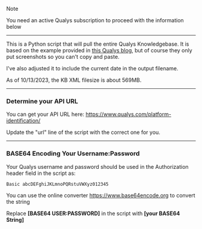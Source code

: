 >[!NOTE]
>You need an active Qualys subscription to proceed with the information below

------------------------------------------------

This is a Python script that will pull the entire Qualys Knowledgebase.  It is based on the example provided in [this Qualys blog](https://blog.qualys.com/product-tech/2021/03/02/qualys-api-best-practices-knowledgebase-api), but of course they only put screenshots so you can't copy and paste. 

I've also adjusted it to include the current date in the output filename. 

As of 10/13/2023, the KB XML filesize is about 569MB.

--------------------------------------------------

### Determine your API URL

You can get your API URL here: https://www.qualys.com/platform-identification/

Update the "url" line of the script with the correct one for you.

--------------------------------------------------

### BASE64 Encoding Your Username:Password

Your Qualys username and password should be used in the Authorization header field in the script as: 
```
Basic abcDEFghiJKLmnoPQRstuVWXyz012345
```

You can use the online converter https://www.base64encode.org to convert the string

Replace **[BASE64 USER:PASSWORD]** in the script with **[your BASE64 String]**

